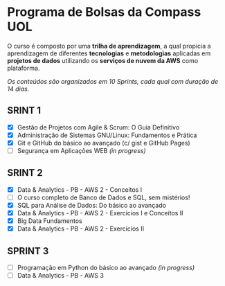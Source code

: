 # Programa de Bolsas da Compass UOL

O curso é composto por uma **trilha de aprendizagem**, a qual propicia a aprendizagem de  diferentes **tecnologias** e **metodologias** aplicadas em **projetos de dados** utilizando os **serviços de nuvem da AWS** como plataforma. 

*Os conteúdos são organizados em 10 Sprints, cada qual com duração de 14 dias.*

## SRINT 1

- [x] Gestão de Projetos com Agile & Scrum: O Guia Definitivo
- [x] Administração de Sistemas GNU/Linux: Fundamentos e Prática
- [x] Git e GitHub do básico ao avançado (c/ gist e GitHub Pages)
- [ ] Segurança em Aplicações WEB *(in progress)*

## SRINT 2

- [x] Data & Analytics - PB - AWS 2 - Conceitos I
- [ ] O curso completo de Banco de Dados e SQL, sem mistérios!
- [x] SQL para Análise de Dados: Do básico ao avançado
- [x] Data & Analytics - PB - AWS 2 - Exercícios I e Conceitos II 
- [x] Big Data Fundamentos 
- [x] Data & Analytics - PB - AWS 2 - Exercícios II

## SPRINT 3 

- [ ] Programação em Python do básico ao avançado *(in progress)*
- [ ] Data & Analytics - PB - AWS 3
